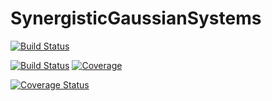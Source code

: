 # SynergisticGaussianSystems

[![Build Status](https://github.com/EnricoCaprioglio/SynergisticGaussianSystems.jl/actions/workflows/CI.yml/badge.svg?branch=main)](https://github.com/EnricoCaprioglio/SynergisticGaussianSystems.jl/actions/workflows/CI.yml?query=branch%3Amain)
<!-- [![Build Status](https://app.travis-ci.com/EnricoCaprioglio/SynergisticGaussianSystems.jl.svg?branch=main)](https://app.travis-ci.com/EnricoCaprioglio/SynergisticGaussianSystems.jl) -->
[![Build Status](https://ci.appveyor.com/api/projects/status/github/EnricoCaprioglio/SynergisticGaussianSystems.jl?svg=true)](https://ci.appveyor.com/project/EnricoCaprioglio/SynergisticGaussianSystems-jl)
[![Coverage](https://codecov.io/gh/EnricoCaprioglio/SynergisticGaussianSystems.jl/branch/main/graph/badge.svg)](https://codecov.io/gh/EnricoCaprioglio/SynergisticGaussianSystems.jl)
<!-- [![Coverage](https://coveralls.io/repos/github/EnricoCaprioglio/SynergisticGaussianSystems.jl/badge.svg?branch=main)](https://coveralls.io/github/EnricoCaprioglio/SynergisticGaussianSystems.jl?branch=main) -->
[![Coverage Status](https://coveralls.io/repos/github/EnricoCaprioglio/SynergisticGaussianSystems.jl/badge.svg?branch=main)](https://coveralls.io/github/EnricoCaprioglio/SynergisticGaussianSystems.jl?branch=main)